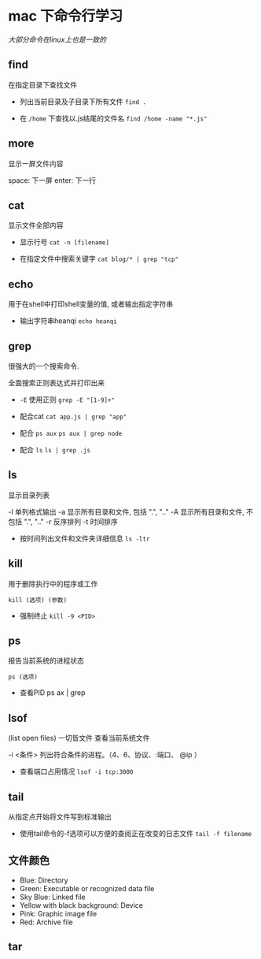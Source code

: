 # mac 下命令行学习

*大部分命令在linux上也是一致的*

## find
在指定目录下查找文件

- 列出当前目录及子目录下所有文件
`find .`

- 在 `/home` 下查找以.js结尾的文件名
`find /home -name "*.js"`

## more

显示一屏文件内容

space: 下一屏
enter: 下一行

## cat

显示文件全部内容

- 显示行号
`cat -n [filename]`

- 在指定文件中搜索关键字
`cat blog/* | grep "tcp"`

## echo

用于在shell中打印shell变量的值, 或者输出指定字符串

- 输出字符串heanqi
`echo heanqi`

## grep

很强大的一个搜索命令.

全面搜索正则表达式并打印出来

- `-E` 使用正则
`grep -E "[1-9]+"`

- 配合cat
`cat app.js | grep "app"`

- 配合 `ps aux`
`ps aux | grep node`

- 配合 `ls`
`ls | grep .js`

## ls

显示目录列表

-l 单列格式输出
-a 显示所有目录和文件, 包括 ".", ".."
-A 显示所有目录和文件, 不包括 ".", ".."
-r 反序排列
-t 时间排序

- 按时间列出文件和文件夹详细信息
`ls -ltr`

## kill

用于删除执行中的程序或工作

`kill (选项) (参数)`

- 强制终止
`kill -9 <PID>`

## ps

报告当前系统的进程状态

`ps (选项)`

- 查看PID
ps ax | grep <PID>

## lsof

(list open files) 一切皆文件
查看当前系统文件

-i <条件> 列出符合条件的进程。（4、6、协议、:端口、 @ip ）

- 查看端口占用情况
`lsof -i tcp:3000`

## tail

从指定点开始将文件写到标准输出

- 使用tail命令的-f选项可以方便的查阅正在改变的日志文件
`tail -f filename`

## 文件颜色

* Blue: Directory
* Green: Executable or recognized data file
* Sky Blue: Linked file
* Yellow with black background: Device
* Pink: Graphic image file
* Red: Archive file

## tar
